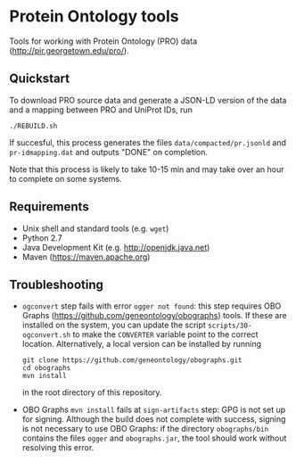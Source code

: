 # Protein Ontology tools

Tools for working with Protein Ontology (PRO) data
(<http://pir.georgetown.edu/pro/>).

## Quickstart

To download PRO source data and generate a JSON-LD version of the data
and a mapping between PRO and UniProt IDs, run

    ./REBUILD.sh

If succesful, this process generates the files `data/compacted/pr.jsonld`
and `pr-idmapping.dat` and outputs "DONE" on completion.

Note that this process is likely to take 10-15 min and may take over an
hour to complete on some systems.

## Requirements

- Unix shell and standard tools (e.g. `wget`)
- Python 2.7
- Java Development Kit (e.g. <http://openjdk.java.net>)
- Maven (<https://maven.apache.org>)

## Troubleshooting

- `ogconvert` step fails with error `ogger not found`: this step
  requires OBO Graphs (<https://github.com/geneontology/obographs>)
  tools. If these are installed on the system, you can update the
  script `scripts/30-ogconvert.sh` to make the `CONVERTER` variable
  point to the correct location. Alternatively, a local version can
  be installed by running

      git clone https://github.com/geneontology/obographs.git
      cd obographs
      mvn install

  in the root directory of this repository.

- OBO Graphs `mvn install` fails at `sign-artifacts` step: GPG is not
  set up for signing. Although the build does not complete with
  success, signing is not necessary to use OBO Graphs: if the directory
  `obographs/bin` contains the files `ogger` and `obographs.jar`, the
  tool should work without resolving this error.
